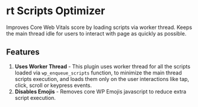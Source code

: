 # rt Scripts Optimizer

Improves Core Web Vitals score by loading scripts via worker thread. Keeps the main thread idle for users to interact with page as quickly as possible.

## Features

1. **Uses Worker Thread** - This plugin uses worker thread for all the scripts loaded via `wp_enqueue_scripts` function, to minimize the main thread scripts execution, and loads them only on the user interactions like tap, click, scroll or keypress events.
2. **Disables Emojis** - Removes core WP Emojis javascript to reduce extra script execution.
